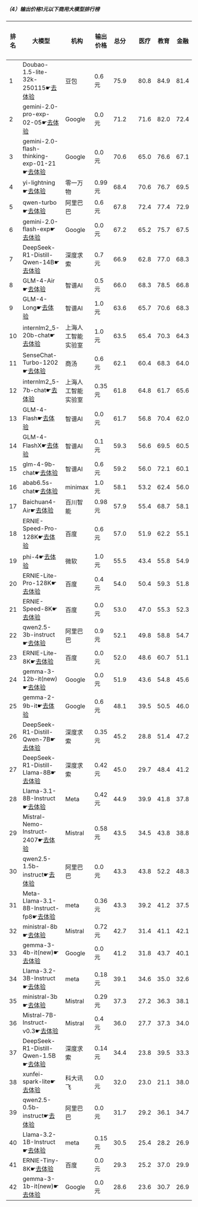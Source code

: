 ##### （4）输出价格1元以下商用大模型排行榜
|排名|大模型|机构|输出价格|总分| |医疗|教育|金融|法律|行政公务|心理健康|推理与数学计算|语言与指令遵从|
|---|-----|---|-------|---|-|----|---|---|---|------|-------|-----------|------------|
|1|Doubao-1.5-lite-32k-250115☛[去体验](https://easyllm.site/static/modelcompare.html?type=proprietary)|豆包|0.6元|75.9| |        80.8|84.9|81.4|63.2|        70.7|65.8|        82.8|77.5|
|2|gemini-2.0-pro-exp-02-05☛[去体验](https://easyllm.site/static/modelcompare.html?type=proprietary)|Google|0.0元|71.2| |        71.6|82.0|72.4|45.6|        73.7|60.6|        83.9|79.0|
|3|gemini-2.0-flash-thinking-exp-01-21☛[去体验](https://easyllm.site/static/modelcompare.html?type=proprietary)|Google|0.0元|70.6| |        65.0|76.6|67.1|47.9|        85.1|53.5|        89.3|78.5|
|4|yi-lightning☛[去体验](https://easyllm.site/static/modelcompare.html?type=proprietary)|零一万物|0.99元|68.4| |        70.6|76.7|69.5|44.3|        69.0|56.8|        79.2|80.2|
|5|qwen-turbo☛[去体验](https://easyllm.site/static/modelcompare.html?type=proprietary)|阿里巴巴|0.6元|67.8| |        72.4|77.4|72.9|48.5|        67.3|60.8|        68.5|74.9|
|6|gemini-2.0-flash-exp☛[去体验](https://easyllm.site/static/modelcompare.html?type=proprietary)|Google|0.0元|67.2| |        65.2|75.7|67.5|39.6|        69.3|54.0|        84.8|80.2|
|7|DeepSeek-R1-Distill-Qwen-14B☛[去体验](https://easyllm.site/static/modelcompare.html?type=open-source)|深度求索|0.7元|66.9| |        62.8|77.0|68.3|42.2|        68.0|55.6|        82.3|78.7|
|8|GLM-4-Air☛[去体验](https://easyllm.site/static/modelcompare.html?type=proprietary)|智谱AI|0.5元|66.0| |        68.3|78.5|66.8|44.5|        69.7|56.5|        63.3|80.6|
|9|GLM-4-Long☛[去体验](https://easyllm.site/static/modelcompare.html?type=proprietary)|智谱AI|1.0元|63.6| |        65.7|70.6|68.3|44.1|        65.0|50.9|        66.6|77.4|
|10|internlm2_5-20b-chat☛[去体验](https://easyllm.site/static/modelcompare.html?type=open-source)|上海人工智能实验室|1.0元|63.5| |        65.4|70.3|64.3|46.4|        66.4|52.7|        65.3|77.2|
|11|SenseChat-Turbo-1202☛[去体验](https://easyllm.site/static/modelcompare.html?type=proprietary)|商汤|0.6元|62.1| |        60.4|68.3|64.0|39.2|        64.8|52.2|        70.5|76.1|
|12|internlm2_5-7b-chat☛[去体验](https://easyllm.site/static/modelcompare.html?type=open-source)|上海人工智能实验室|0.35元|61.8| |        64.8|61.7|65.6|45.3|        62.4|51.0|        66.9|76.3|
|13|GLM-4-Flash☛[去体验](https://easyllm.site/static/modelcompare.html?type=proprietary)|智谱AI|0.0元|61.7| |        56.8|70.4|62.0|42.4|        64.5|62.9|        62.3|71.0|
|14|GLM-4-FlashX☛[去体验](https://easyllm.site/static/modelcompare.html?type=proprietary)|智谱AI|0.1元|59.3| |        56.6|69.5|60.5|37.7|        64.8|46.1|        66.9|71.3|
|15|glm-4-9b-chat☛[去体验](https://easyllm.site/static/modelcompare.html?type=open-source)|智谱AI|0.6元|59.2| |        56.0|72.1|60.1|39.5|        64.1|47.1|        61.7|71.7|
|16|abab6.5s-chat☛[去体验](https://easyllm.site/static/modelcompare.html?type=proprietary)|minimax|1.0元|58.1| |        53.2|62.4|56.0|35.9|        65.7|44.8|        66.4|78.8|
|17|Baichuan4-Air☛[去体验](https://easyllm.site/static/modelcompare.html?type=proprietary)|百川智能|0.98元|57.9| |        55.4|68.7|58.1|32.3|        55.9|47.2|        68.1|75.4|
|18|ERNIE-Speed-Pro-128K☛[去体验](https://easyllm.site/static/modelcompare.html?type=proprietary)|百度|0.6元|57.0| |        51.9|62.2|55.1|39.7|        59.0|44.8|        67.3|75.1|
|19|phi-4☛[去体验](https://easyllm.site/static/modelcompare.html?type=open-source)|微软|1.0元|55.5| |        43.4|55.8|54.9|26.7|        66.1|43.2|        78.2|73.7|
|20|ERNIE-Lite-Pro-128K☛[去体验](https://easyllm.site/static/modelcompare.html?type=proprietary)|百度|0.4元|54.0| |        50.4|59.3|51.8|33.5|        57.3|43.5|        63.7|71.7|
|21|ERNIE-Speed-8K☛[去体验](https://easyllm.site/static/modelcompare.html?type=proprietary)|百度|0.0元|53.0| |        47.0|55.3|52.3|37.9|        54.5|57.3|        51.7|66.0|
|22|qwen2.5-3b-instruct☛[去体验](https://easyllm.site/static/modelcompare.html?type=open-source)|阿里巴巴|0.9元|52.1| |        49.8|58.8|54.7|29.2|        51.3|43.8|        60.8|67.6|
|23|ERNIE-Lite-8K☛[去体验](https://easyllm.site/static/modelcompare.html?type=proprietary)|百度|0.0元|52.0| |        48.6|60.7|51.1|31.2|        52.2|43.0|        57.9|70.8|
|24|gemma-3-12b-it(new)☛[去体验](https://easyllm.site/static/modelcompare.html?type=open-source)|Google|0.0元|51.9| |        43.6|54.8|45.6|20.3|        59.0|41.1|        78.8|71.6|
|25|gemma-2-9b-it☛[去体验](https://easyllm.site/static/modelcompare.html?type=open-source)|Google|0.6元|48.1| |        39.5|50.5|46.0|20.7|        53.6|41.6|        59.4|71.5|
|26|DeepSeek-R1-Distill-Qwen-7B☛[去体验](https://easyllm.site/static/modelcompare.html?type=open-source)|深度求索|0.35元|45.2| |        28.8|51.4|47.2|20.7|        48.8|30.4|        72.2|61.2|
|27|DeepSeek-R1-Distill-Llama-8B☛[去体验](https://easyllm.site/static/modelcompare.html?type=open-source)|深度求索|0.42元|45.0| |        29.7|48.4|41.2|21.8|        49.9|31.9|        70.4|64.8|
|28|Llama-3.1-8B-Instruct☛[去体验](https://easyllm.site/static/modelcompare.html?type=open-source)|Meta|0.42元|44.9| |        39.9|41.8|37.8|22.8|        49.6|37.2|        62.0|65.8|
|29|Mistral-Nemo-Instruct-2407☛[去体验](https://easyllm.site/static/modelcompare.html?type=open-source)|Mistral|0.58元|43.5| |        34.5|43.8|38.8|20.4|        42.4|33.0|        64.6|69.1|
|30|qwen2.5-1.5b-instruct☛[去体验](https://easyllm.site/static/modelcompare.html?type=open-source)|阿里巴巴|0.0元|43.3| |        43.8|52.2|48.3|29.6|        40.5|39.6|        40.4|51.5|
|31|Meta-Llama-3.1-8B-Instruct-fp8☛[去体验](https://easyllm.site/static/modelcompare.html?type=open-source)|meta|0.36元|43.3| |        39.2|41.2|37.5|21.3|        43.2|34.0|        62.7|65.7|
|32|ministral-8b☛[去体验](https://easyllm.site/static/modelcompare.html?type=proprietary)|Mistral|0.72元|42.7| |        31.4|41.1|42.1|21.3|        45.3|31.5|        62.9|64.6|
|33|gemma-3-4b-it(new)☛[去体验](https://easyllm.site/static/modelcompare.html?type=open-source)|Google|0.0元|41.2| |        31.8|43.7|40.1|16.5|        39.5|29.2|        70.4|58.0|
|34|Llama-3.2-3B-Instruct☛[去体验](https://easyllm.site/static/modelcompare.html?type=open-source)|meta|0.18元|39.1| |        34.6|35.0|32.6|18.2|        37.8|29.6|        59.5|62.7|
|35|ministral-3b☛[去体验](https://easyllm.site/static/modelcompare.html?type=proprietary)|Mistral|0.29元|37.3| |        27.2|36.3|38.1|15.7|        38.1|29.4|        57.8|54.7|
|36|Mistral-7B-Instruct-v0.3☛[去体验](https://easyllm.site/static/modelcompare.html?type=open-source)|Mistral|0.4元|36.0| |        27.7|37.3|34.0|18.4|        40.9|28.9|        39.9|60.0|
|37|DeepSeek-R1-Distill-Qwen-1.5B☛[去体验](https://easyllm.site/static/modelcompare.html?type=open-source)|深度求索|0.14元|34.4| |        23.8|39.5|33.3|16.1|        26.4|23.9|        63.8|47.1|
|38|xunfei-spark-lite☛[去体验](https://easyllm.site/static/modelcompare.html?type=proprietary)|科大讯飞|0.0元|32.0| |        23.0|21.1|38.0|28.0|        37.5|43.4|        27.8|37.4|
|39|qwen2.5-0.5b-instruct☛[去体验](https://easyllm.site/static/modelcompare.html?type=open-source)|阿里巴巴|0.0元|31.7| |        29.2|36.1|34.7|21.3|        30.7|24.5|        37.0|39.2|
|40|Llama-3.2-1B-Instruct☛[去体验](https://easyllm.site/static/modelcompare.html?type=open-source)|meta|0.15元|30.5| |        25.4|28.2|26.9|15.5|        32.7|21.1|        41.8|51.9|
|41|ERNIE-Tiny-8K☛[去体验](https://easyllm.site/static/modelcompare.html?type=proprietary)|百度|0.0元|29.3| |        25.2|37.0|29.9|21.1|        31.0|23.0|        24.4|41.5|
|42|gemma-3-1b-it(new)☛[去体验](https://easyllm.site/static/modelcompare.html?type=open-source)|Google|0.0元|28.6| |        23.6|30.7|26.9|15.3|        29.0|20.6|        34.2|48.2|
    
